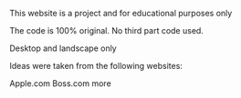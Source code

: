 This website is a project and for educational purposes only

The code is 100% original. No third part code used. 

Desktop and landscape only

Ideas were taken from the following websites: 

Apple.com 
Boss.com 
more